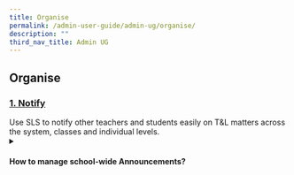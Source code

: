 ```yaml
---
title: Organise
permalink: /admin-user-guide/admin-ug/organise/
description: ""
third_nav_title: Admin UG
---
```

<h2>Organise</h2>

<h3><a id="authentication" target="_blank" href="../login-troubleshooting/authentication/index/">1. Notify</a>
</h3>
Use SLS to notify other teachers and students easily on T&amp;L matters across the system, classes and individual levels.

<details>
 <summary><h4>How to manage school-wide Announcements?</h4></summary>

<ul>
  <li><a target="_blank" href="../login-troubleshooting/authentication/log-in-with-mims-teacher/">Manage School Announcements (Enhanced)</a></li>
</ul>
</details>